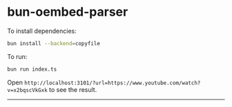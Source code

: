# bun-oembed-parser

To install dependencies:

```bash
bun install --backend=copyfile
```

To run:

```bash
bun run index.ts
```

Open `http://localhost:3101/?url=https://www.youtube.com/watch?v=x2bqscVkGxk` to see the result.

---
